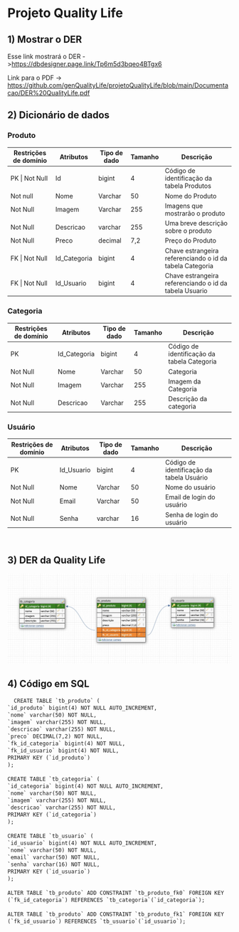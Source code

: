 # Projeto Quality Life 

## 1) Mostrar o DER 

Esse link mostrará o DER ->https://dbdesigner.page.link/Tp6m5d3bqeo4BTgx6

Link para o PDF -> https://github.com/genQualityLife/projetoQualityLife/blob/main/Documentacao/DER%20QualityLife.pdf

## 2) Dicionário de dados

<div>

### Produto
 
<table>
  <thead>
    <th> Restrições de domínio </th>
    <th> Atributos</th>
    <th> Tipo de dado</th>
    <th> Tamanho </th>
    <th> Descrição </th>
  </thead>
  <tbody>
    <tr>
      <td> PK | Not Null </td>
      <td> Id </td>
      <td> bigint </td>
      <td> 4 </td>
      <td> Código de identificação da tabela Produtos </td>
    <tr>
      <td> Not null </td>
      <td> Nome </td>
      <td> Varchar </td>
      <td> 50 </td>
      <td> Nome do Produto </td>
    </tr>
    <tr>
      <td> Not Null </td>
      <td> Imagem </td>
      <td> Varchar </td>
      <td> 255 </td>
      <td> Imagens que mostrarão o produto </td>
    </tr>
    <tr>
      <td> Not Null </td>
      <td> Descricao </td>
      <td> varchar </td>
      <td> 255 </td>
      <td> Uma breve descrição sobre o produto</td>
    </tr>
    <tr>
      <td> Not Null </td>
      <td> Preco </td>
      <td> decimal </td>
      <td> 7,2 </td>
      <td> Preço do Produto</td>
    </tr>
    <tr>
      <td>FK | Not Null</td>
      <td> Id_Categoria  </td>
      <td> bigint </td>
      <td> 4 </td>
      <td>Chave estrangeira referenciando o id da tabela Categoria </td>
    </tr>
    <tr>
      <td>FK | Not Null</td>
      <td> Id_Usuario </td>
      <td> bigint </td>
      <td> 4 </td>
      <td>Chave estrangeira referenciando o id da tabela Usuario</td>
    </tr>
  </tbody>
</table>

### Categoria
<table>
  <thead>
    <th> Restrições de domínio </th>
    <th> Atributos</th>
    <th> Tipo de dado</th>
    <th> Tamanho </th>
    <th> Descrição </th>
  </thead>
  <tbody>
    <tr>
      <td> PK </td>
      <td> Id_Categoria </td>
      <td> bigint</td>
      <td> 4 </td>
      <td>Código de identificação da tabela Categoria</td>
    </tr>
    <tr>
      <td> Not Null</td>
      <td> Nome </td>
      <td> Varchar </td>
      <td> 50 </td>
      <td> Categoria </td>
    </tr>
    <tr>
      <td> Not Null</td>
      <td> Imagem </td>
      <td> Varchar </td>
      <td> 255 </td>
      <td> Imagem da Categoria </td>
    </tr>
    <tr>
      <td> Not Null</td>
      <td> Descricao </td>
      <td> Varchar </td>
      <td> 255 </td>
      <td> Descrição da categoria </td>
    </tr>
  </tbody>
</table>

### Usuário
<table>
  <thead>
    <th> Restrições de domínio </th>
    <th> Atributos</th>
    <th> Tipo de dado</th>
    <th> Tamanho </th>
    <th> Descrição </th>
  </thead>
  <tbody>
    <tr>
      <td> PK </td>
      <td> Id_Usuario </td>
      <td> bigint</td>
      <td> 4 </td>
      <td> Código de identificação da tabela Usuário </td>
    <tr>
      <td> Not Null </td>
      <td> Nome </td>
      <td> Varchar </td>
      <td> 50 </td>
      <td> Nome do usuário</td>
    </tr>
    <tr>
      <td> Not Null </td>
      <td> Email </td>
      <td> Varchar </td>
      <td> 50 </td>
      <td> Email de login do usuário </td>
    </tr>
    <tr>
      <td> Not Null</td>
      <td> Senha </td>
      <td> varchar </td>
      <td> 16 </td>
      <td>Senha de login do usuário</td>
    </tr>
  </tbody>
</table>
</div>

<br>

## 3) DER da Quality Life 

 
 <img src = "https://github.com/genQualityLife/projetoQualityLife/blob/main/Documentacao/DER%20QualityLife.jpeg"> </img>
      

## 4) Código em SQL 

      CREATE TABLE `tb_produto` (
	`id_produto` bigint(4) NOT NULL AUTO_INCREMENT,
	`nome` varchar(50) NOT NULL,
	`imagem` varchar(255) NOT NULL,
	`descricao` varchar(255) NOT NULL,
	`preco` DECIMAL(7,2) NOT NULL,
	`fk_id_categoria` bigint(4) NOT NULL,
	`fk_id_usuario` bigint(4) NOT NULL,
	PRIMARY KEY (`id_produto`)
    );

    CREATE TABLE `tb_categoria` (
	`id_categoria` bigint(4) NOT NULL AUTO_INCREMENT,
	`nome` varchar(50) NOT NULL,
	`imagem` varchar(255) NOT NULL,
	`descricao` varchar(255) NOT NULL,
	PRIMARY KEY (`id_categoria`)
    );

    CREATE TABLE `tb_usuario` (
	`id_usuario` bigint(4) NOT NULL AUTO_INCREMENT,
	`nome` varchar(50) NOT NULL,
	`email` varchar(50) NOT NULL,
	`senha` varchar(16) NOT NULL,
	PRIMARY KEY (`id_usuario`)
    );

    ALTER TABLE `tb_produto` ADD CONSTRAINT `tb_produto_fk0` FOREIGN KEY (`fk_id_categoria`) REFERENCES `tb_categoria`(`id_categoria`);

    ALTER TABLE `tb_produto` ADD CONSTRAINT `tb_produto_fk1` FOREIGN KEY (`fk_id_usuario`) REFERENCES `tb_usuario`(`id_usuario`);









